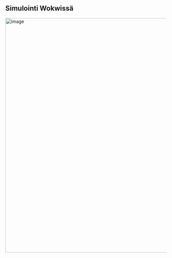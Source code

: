 ## Simulointi Wokwissä
<img width="508" height="733" alt="image" src="https://github.com/user-attachments/assets/13afdbb1-3b4d-425c-ac78-be62c75c8776" />
